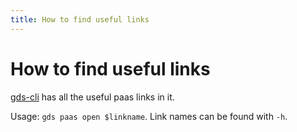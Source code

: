 ```yaml
---
title: How to find useful links
---
```


# How to find useful links

[gds-cli](https://github.com/alphagov/gds-cli) has all the useful paas links in it.

Usage: `gds paas open $linkname`. Link names can be found with `-h`.
